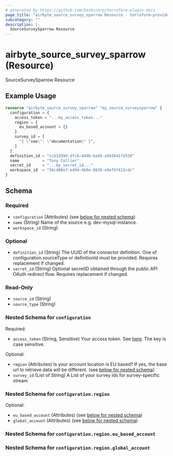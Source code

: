 ```yaml
---
# generated by https://github.com/hashicorp/terraform-plugin-docs
page_title: "airbyte_source_survey_sparrow Resource - terraform-provider-airbyte"
subcategory: ""
description: |-
  SourceSurveySparrow Resource
---
```


# airbyte_source_survey_sparrow (Resource)

SourceSurveySparrow Resource

## Example Usage

```terraform
resource "airbyte_source_survey_sparrow" "my_source_surveysparrow" {
  configuration = {
    access_token = "...my_access_token..."
    region = {
      eu_based_account = {}
    }
    survey_id = [
      "{ \"see\": \"documentation\" }",
    ]
  }
  definition_id = "ccb1d39d-dfc6-449b-ba58-a563641fd338"
  name          = "Tony Collier"
  secret_id     = "...my_secret_id..."
  workspace_id  = "56cd88e7-e494-4b9e-9830-e9efbf412cdc"
}
```

<!-- schema generated by tfplugindocs -->
## Schema

### Required

- `configuration` (Attributes) (see [below for nested schema](#nestedatt--configuration))
- `name` (String) Name of the source e.g. dev-mysql-instance.
- `workspace_id` (String)

### Optional

- `definition_id` (String) The UUID of the connector definition. One of configuration.sourceType or definitionId must be provided. Requires replacement if changed.
- `secret_id` (String) Optional secretID obtained through the public API OAuth redirect flow. Requires replacement if changed.

### Read-Only

- `source_id` (String)
- `source_type` (String)

<a id="nestedatt--configuration"></a>
### Nested Schema for `configuration`

Required:

- `access_token` (String, Sensitive) Your access token. See <a href="https://developers.surveysparrow.com/rest-apis#authentication">here</a>. The key is case sensitive.

Optional:

- `region` (Attributes) Is your account location is EU based? If yes, the base url to retrieve data will be different. (see [below for nested schema](#nestedatt--configuration--region))
- `survey_id` (List of String) A List of your survey ids for survey-specific stream

<a id="nestedatt--configuration--region"></a>
### Nested Schema for `configuration.region`

Optional:

- `eu_based_account` (Attributes) (see [below for nested schema](#nestedatt--configuration--region--eu_based_account))
- `global_account` (Attributes) (see [below for nested schema](#nestedatt--configuration--region--global_account))

<a id="nestedatt--configuration--region--eu_based_account"></a>
### Nested Schema for `configuration.region.eu_based_account`


<a id="nestedatt--configuration--region--global_account"></a>
### Nested Schema for `configuration.region.global_account`


